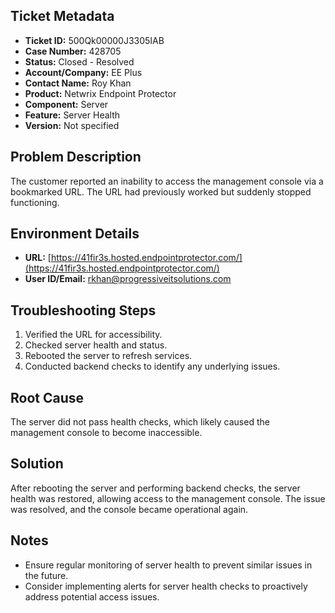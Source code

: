 ## Ticket Metadata
- **Ticket ID:** 500Qk00000J3305IAB
- **Case Number:** 428705
- **Status:** Closed - Resolved
- **Account/Company:** EE Plus
- **Contact Name:** Roy Khan
- **Product:** Netwrix Endpoint Protector
- **Component:** Server
- **Feature:** Server Health
- **Version:** Not specified

## Problem Description
The customer reported an inability to access the management console via a bookmarked URL. The URL had previously worked but suddenly stopped functioning.

## Environment Details
- **URL:** [https://41fir3s.hosted.endpointprotector.com/](https://41fir3s.hosted.endpointprotector.com/)
- **User ID/Email:** rkhan@progressiveitsolutions.com

## Troubleshooting Steps
1. Verified the URL for accessibility.
2. Checked server health and status.
3. Rebooted the server to refresh services.
4. Conducted backend checks to identify any underlying issues.

## Root Cause
The server did not pass health checks, which likely caused the management console to become inaccessible.

## Solution
After rebooting the server and performing backend checks, the server health was restored, allowing access to the management console. The issue was resolved, and the console became operational again.

## Notes
- Ensure regular monitoring of server health to prevent similar issues in the future.
- Consider implementing alerts for server health checks to proactively address potential access issues.